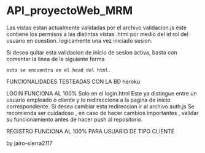 # API_proyectoWeb_MRM

Las vistas estan actualmente validadas por el archivo validacion.js
este contiene los permisos a las distintas vistas .html
por medio del id rol del usuario en cuestion.
logicamente una vez iniciado sesion.

Si desea quitar esta validacion de inicio de sesion activa, basta con comentar la linea de la siguiente forma

<script src="../js/validacion.js" type="module"></script>

    esta se encuentra en el head del html.

FUNCIONALIDADES TESTEADAS CON LA BD heroku

LOGIN
FUNCIONA AL 100%
Solo en el login.html
Este ya distingue entre un usuario empleado o cliente y lo redirecciona a la pagina de inicio correspondiente.
Si desea cambiar esta redireccion ir al archivo auth.js
Se recomienda ser cuidadoso , en caso de hacer cambios importantes , validar su funcionamiento antes de hacer push al repositorio.

REGISTRO
FUNCIONA AL 100% PARA USUARIO DE TIPO CLIENTE

by jairo-sierra2117

